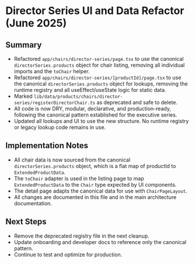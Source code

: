 # Director Series UI and Data Refactor (June 2025)

## Summary
- Refactored `app/chairs/director-series/page.tsx` to use the canonical `directorSeries.products` object for chair listing, removing all individual imports and the `toChair` helper.
- Refactored `app/chairs/director-series/[productId]/page.tsx` to use the canonical `directorSeries.products` object for lookups, removing the runtime registry and all useEffect/useState logic for static data.
- Marked `lib/data/products/chairs/director-series/registerDirectorChair.ts` as deprecated and safe to delete.
- All code is now DRY, modular, declarative, and production-ready, following the canonical pattern established for the executive series.
- Updated all lookups and UI to use the new structure. No runtime registry or legacy lookup code remains in use.

## Implementation Notes
- All chair data is now sourced from the canonical `directorSeries.products` object, which is a flat map of productId to `ExtendedProductData`.
- The `toChair` adapter is used in the listing page to map `ExtendedProductData` to the `Chair` type expected by UI components.
- The detail page adapts the canonical data for use with `ChairPageLayout`.
- All changes are documented in this file and in the main architecture documentation.

## Next Steps
- Remove the deprecated registry file in the next cleanup.
- Update onboarding and developer docs to reference only the canonical pattern.
- Continue to test and optimize for production.
